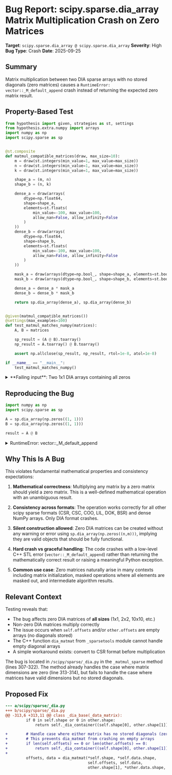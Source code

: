 # Bug Report: scipy.sparse.dia_array Matrix Multiplication Crash on Zero Matrices

**Target**: `scipy.sparse.dia_array @ scipy.sparse.dia_array`
**Severity**: High
**Bug Type**: Crash
**Date**: 2025-09-25

## Summary

Matrix multiplication between two DIA sparse arrays with no stored diagonals (zero matrices) causes a `RuntimeError: vector::_M_default_append` crash instead of returning the expected zero matrix result.

## Property-Based Test

```python
from hypothesis import given, strategies as st, settings
from hypothesis.extra.numpy import arrays
import numpy as np
import scipy.sparse as sp


@st.composite
def matmul_compatible_matrices(draw, max_size=10):
    m = draw(st.integers(min_value=1, max_value=max_size))
    n = draw(st.integers(min_value=1, max_value=max_size))
    k = draw(st.integers(min_value=1, max_value=max_size))

    shape_a = (m, n)
    shape_b = (n, k)

    dense_a = draw(arrays(
        dtype=np.float64,
        shape=shape_a,
        elements=st.floats(
            min_value=-100, max_value=100,
            allow_nan=False, allow_infinity=False
        )
    ))
    dense_b = draw(arrays(
        dtype=np.float64,
        shape=shape_b,
        elements=st.floats(
            min_value=-100, max_value=100,
            allow_nan=False, allow_infinity=False
        )
    ))

    mask_a = draw(arrays(dtype=np.bool_, shape=shape_a, elements=st.booleans()))
    mask_b = draw(arrays(dtype=np.bool_, shape=shape_b, elements=st.booleans()))

    dense_a = dense_a * mask_a
    dense_b = dense_b * mask_b

    return sp.dia_array(dense_a), sp.dia_array(dense_b)


@given(matmul_compatible_matrices())
@settings(max_examples=100)
def test_matmul_matches_numpy(matrices):
    A, B = matrices

    sp_result = (A @ B).toarray()
    np_result = A.toarray() @ B.toarray()

    assert np.allclose(sp_result, np_result, rtol=1e-8, atol=1e-8)

if __name__ == "__main__":
    test_matmul_matches_numpy()
```

<details>

<summary>
**Failing input**: Two 1x1 DIA arrays containing all zeros
</summary>
```
Traceback (most recent call last):
  File "/home/npc/pbt/agentic-pbt/worker_/61/hypo.py", line 53, in <module>
    test_matmul_matches_numpy()
    ~~~~~~~~~~~~~~~~~~~~~~~~~^^
  File "/home/npc/pbt/agentic-pbt/worker_/61/hypo.py", line 43, in test_matmul_matches_numpy
    @settings(max_examples=100)
                   ^^^
  File "/home/npc/miniconda/lib/python3.13/site-packages/hypothesis/core.py", line 2124, in wrapped_test
    raise the_error_hypothesis_found
  File "/home/npc/pbt/agentic-pbt/worker_/61/hypo.py", line 47, in test_matmul_matches_numpy
    sp_result = (A @ B).toarray()
                 ~~^~~
  File "/home/npc/.local/lib/python3.13/site-packages/scipy/sparse/_base.py", line 908, in __matmul__
    return self._matmul_dispatch(other)
           ~~~~~~~~~~~~~~~~~~~~~^^^^^^^
  File "/home/npc/.local/lib/python3.13/site-packages/scipy/sparse/_base.py", line 812, in _matmul_dispatch
    return self._matmul_sparse(other)
           ~~~~~~~~~~~~~~~~~~~^^^^^^^
  File "/home/npc/.local/lib/python3.13/site-packages/scipy/sparse/_dia.py", line 316, in _matmul_sparse
    offsets, data = dia_matmat(*self.shape, *self.data.shape,
                    ~~~~~~~~~~^^^^^^^^^^^^^^^^^^^^^^^^^^^^^^^
                               self.offsets, self.data,
                               ^^^^^^^^^^^^^^^^^^^^^^^^
                               other.shape[1], *other.data.shape,
                               ^^^^^^^^^^^^^^^^^^^^^^^^^^^^^^^^^^
                               other.offsets, other.data)
                               ^^^^^^^^^^^^^^^^^^^^^^^^^^
RuntimeError: vector::_M_default_append
Falsifying example: test_matmul_matches_numpy(
    matrices=(<DIAgonal sparse array of dtype 'float64'
     	with 0 stored elements (0 diagonals) and shape (1, 1)>,
     <DIAgonal sparse array of dtype 'float64'
     	with 0 stored elements (0 diagonals) and shape (1, 1)>),
)
Explanation:
    These lines were always and only run by failing examples:
        /home/npc/.local/lib/python3.13/site-packages/scipy/sparse/_coo.py:431
```
</details>

## Reproducing the Bug

```python
import numpy as np
import scipy.sparse as sp

A = sp.dia_array(np.zeros((1, 1)))
B = sp.dia_array(np.zeros((1, 1)))

result = A @ B
```

<details>

<summary>
RuntimeError: vector::_M_default_append
</summary>
```
Traceback (most recent call last):
  File "/home/npc/pbt/agentic-pbt/worker_/61/repo.py", line 7, in <module>
    result = A @ B
             ~~^~~
  File "/home/npc/.local/lib/python3.13/site-packages/scipy/sparse/_base.py", line 908, in __matmul__
    return self._matmul_dispatch(other)
           ~~~~~~~~~~~~~~~~~~~~~^^^^^^^
  File "/home/npc/.local/lib/python3.13/site-packages/scipy/sparse/_base.py", line 812, in _matmul_dispatch
    return self._matmul_sparse(other)
           ~~~~~~~~~~~~~~~~~~~^^^^^^^
  File "/home/npc/.local/lib/python3.13/site-packages/scipy/sparse/_dia.py", line 316, in _matmul_sparse
    offsets, data = dia_matmat(*self.shape, *self.data.shape,
                    ~~~~~~~~~~^^^^^^^^^^^^^^^^^^^^^^^^^^^^^^^
                               self.offsets, self.data,
                               ^^^^^^^^^^^^^^^^^^^^^^^^
                               other.shape[1], *other.data.shape,
                               ^^^^^^^^^^^^^^^^^^^^^^^^^^^^^^^^^^
                               other.offsets, other.data)
                               ^^^^^^^^^^^^^^^^^^^^^^^^^^
RuntimeError: vector::_M_default_append
```
</details>

## Why This Is A Bug

This violates fundamental mathematical properties and consistency expectations:

1. **Mathematical correctness**: Multiplying any matrix by a zero matrix should yield a zero matrix. This is a well-defined mathematical operation with an unambiguous result.

2. **Consistency across formats**: The operation works correctly for all other scipy sparse formats (CSR, CSC, COO, LIL, DOK, BSR) and dense NumPy arrays. Only DIA format crashes.

3. **Silent construction allowed**: Zero DIA matrices can be created without any warning or error using `sp.dia_array(np.zeros((n,m)))`, implying they are valid objects that should be fully functional.

4. **Hard crash vs graceful handling**: The code crashes with a low-level C++ STL error (`vector::_M_default_append`) rather than returning the mathematically correct result or raising a meaningful Python exception.

5. **Common use case**: Zero matrices naturally arise in many contexts including matrix initialization, masked operations where all elements are masked out, and intermediate algorithm results.

## Relevant Context

Testing reveals that:
- The bug affects zero DIA matrices of **all sizes** (1x1, 2x2, 10x10, etc.)
- Non-zero DIA matrices multiply correctly
- The issue occurs when `self.offsets` and/or `other.offsets` are empty arrays (no diagonals stored)
- The C++ function `dia_matmat` from `_sparsetools` module cannot handle empty diagonal arrays
- A simple workaround exists: convert to CSR format before multiplication

The bug is located in `/scipy/sparse/_dia.py` in the `_matmul_sparse` method (lines 307-322). The method already handles the case where matrix dimensions are zero (line 313-314), but fails to handle the case where matrices have valid dimensions but no stored diagonals.

## Proposed Fix

```diff
--- a/scipy/sparse/_dia.py
+++ b/scipy/sparse/_dia.py
@@ -313,6 +313,11 @@ class _dia_base(_data_matrix):
         if 0 in self.shape or 0 in other.shape:
             return self._dia_container((self.shape[0], other.shape[1]))

+        # Handle case where either matrix has no stored diagonals (zero matrix)
+        # This prevents dia_matmat from crashing on empty arrays
+        if len(self.offsets) == 0 or len(other.offsets) == 0:
+            return self._dia_container((self.shape[0], other.shape[1]))
+
         offsets, data = dia_matmat(*self.shape, *self.data.shape,
                                    self.offsets, self.data,
                                    other.shape[1], *other.data.shape,
```